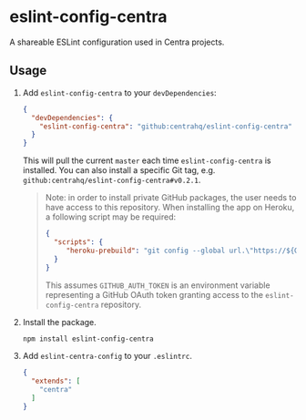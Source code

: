 # eslint-config-centra

A shareable ESLint configuration used in Centra projects.

## Usage

1. Add `eslint-config-centra` to your `devDependencies`:

    ```json
    {
      "devDependencies": {
        "eslint-config-centra": "github:centrahq/eslint-config-centra"
      }
    }
    ```

    This will pull the current `master` each time `eslint-config-centra` is installed.
    You can also install a specific Git tag, e.g. `github:centrahq/eslint-config-centra#v0.2.1`.

    > Note: in order to install private GitHub packages, the user needs to have access
    > to this repository. When installing the app on Heroku, a following script may be required:
    >
    > ```json
    > {
    >   "scripts": {
    >      "heroku-prebuild": "git config --global url.\"https://${GITHUB_AUTH_TOKEN}> :x-oauth-basic@github.com/\".insteadOf https://github.com/"
    >   }
    > }
    > ```
    >
    > This assumes `GITHUB_AUTH_TOKEN` is an environment variable representing a GitHub OAuth token
    > granting access to the `eslint-config-centra` repository.

1. Install the package.

    ```bash
    npm install eslint-config-centra
    ```

1. Add `eslint-centra-config` to your `.eslintrc`.

    ```json
    {
      "extends": [
        "centra"
      ]
    }
    ```
